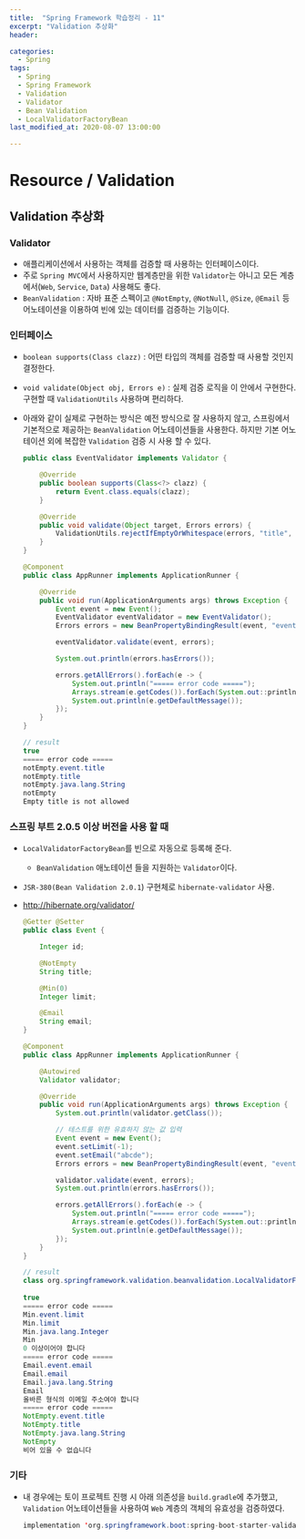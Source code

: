```yaml
---
title:  "Spring Framework 학습정리 - 11"
excerpt: "Validation 추상화"
header:

categories:
  - Spring
tags:
  - Spring
  - Spring Framework
  - Validation
  - Validator
  - Bean Validation
  - LocalValidatorFactoryBean
last_modified_at: 2020-08-07 13:00:00

---
```


# Resource / Validation

## Validation 추상화

### Validator

- 애플리케이션에서 사용하는 객체를 검증할 때 사용하는 인터페이스이다.
- 주로 `Spring MVC`에서 사용하지만 웹계층만을 위한 `Validator`는 아니고 모든 계층에서(`Web`, `Service`, `Data`) 사용해도 좋다.
- `BeanValidation` : 자바 표준 스펙이고 `@NotEmpty`, `@NotNull`, `@Size`, `@Email` 등 어노테이션을 이용하여  빈에 있는 데이터를 검증하는 기능이다.



### 인터페이스

- `boolean supports(Class clazz)` : 어떤 타입의 객체를 검증할 때 사용할 것인지 결정한다.

- `void validate(Object obj, Errors e)` : 실제 검증 로직을 이 안에서 구현한다. 구현할 때 `ValidationUtils` 사용하며 편리하다.

- 아래와 같이 실제로 구현하는 방식은 예전 방식으로 잘 사용하지 않고, 스프링에서 기본적으로 제공하는 `BeanValidation` 어노테이션들을 사용한다. 하지만 기본 어노테이션 외에 복잡한 `Validation` 검증 시 사용 할 수 있다.

  ```java
  public class EventValidator implements Validator {
  
      @Override
      public boolean supports(Class<?> clazz) {
          return Event.class.equals(clazz);
      }
  
      @Override
      public void validate(Object target, Errors errors) {
          ValidationUtils.rejectIfEmptyOrWhitespace(errors, "title", "notEmpty", "Empty title is not allowed");
      }
  }
  ```

  ```java
  @Component
  public class AppRunner implements ApplicationRunner {
  
      @Override
      public void run(ApplicationArguments args) throws Exception {
          Event event = new Event();
          EventValidator eventValidator = new EventValidator();
          Errors errors = new BeanPropertyBindingResult(event, "event");
  
          eventValidator.validate(event, errors);
  
          System.out.println(errors.hasErrors());
  
          errors.getAllErrors().forEach(e -> {
              System.out.println("===== error code =====");
              Arrays.stream(e.getCodes()).forEach(System.out::println);
              System.out.println(e.getDefaultMessage());
          });
      }
  }
  ```

  ```java
  // result
  true
  ===== error code =====
  notEmpty.event.title
  notEmpty.title
  notEmpty.java.lang.String
  notEmpty
  Empty title is not allowed
  ```



### 스프링 부트 2.0.5 이상 버전을 사용 할 때

- `LocalValidatorFactoryBean`를 빈으로 자동으로 등록해 준다. 

  - `BeanValidation` 애노테이션 들을 지원하는 `Validator`이다.

- `JSR-380(Bean Validation 2.0.1`) 구현체로 `hibernate-validator` 사용.

- http://hibernate.org/validator/

  ```java
  @Getter @Setter
  public class Event {
  
      Integer id;
  
      @NotEmpty
      String title;
  
      @Min(0)
      Integer limit;
  
      @Email
      String email;
  }
  ```

  ```java
  @Component
  public class AppRunner implements ApplicationRunner {
  
      @Autowired
      Validator validator;
  
      @Override
      public void run(ApplicationArguments args) throws Exception {
          System.out.println(validator.getClass());
  
          // 테스트를 위한 유효하지 않는 값 입력
          Event event = new Event();
          event.setLimit(-1);
          event.setEmail("abcde");
          Errors errors = new BeanPropertyBindingResult(event, "event");
  
          validator.validate(event, errors);
          System.out.println(errors.hasErrors());
  
          errors.getAllErrors().forEach(e -> {
              System.out.println("===== error code =====");
              Arrays.stream(e.getCodes()).forEach(System.out::println);
              System.out.println(e.getDefaultMessage());
          });
      }
  }
  ```

  ```java
  // result
  class org.springframework.validation.beanvalidation.LocalValidatorFactoryBean
    
  true
  ===== error code =====
  Min.event.limit
  Min.limit
  Min.java.lang.Integer
  Min
  0 이상이어야 합니다
  ===== error code =====
  Email.event.email
  Email.email
  Email.java.lang.String
  Email
  올바른 형식의 이메일 주소여야 합니다
  ===== error code =====
  NotEmpty.event.title
  NotEmpty.title
  NotEmpty.java.lang.String
  NotEmpty
  비어 있을 수 없습니다
  ```



### 기타

- 내 경우에는 토이 프로젝트 진행 시 아래 의존성을 `build.gradle`에 추가했고, `Validation` 어노테이션들을 사용하여 `Web` 계층의 객체의 유효성을 검증하였다.

  ```java
  implementation 'org.springframework.boot:spring-boot-starter-validation'
  ```

